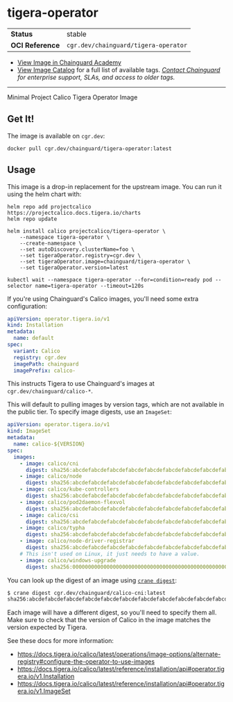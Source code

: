 <!--monopod:start-->
# tigera-operator
| | |
| - | - |
| **Status** | stable |
| **OCI Reference** | `cgr.dev/chainguard/tigera-operator` |


* [View Image in Chainguard Academy](https://edu.chainguard.dev/chainguard/chainguard-images/reference/tigera-operator/overview/)
* [View Image Catalog](https://console.enforce.dev/images/catalog) for a full list of available tags.
*[Contact Chainguard](https://www.chainguard.dev/chainguard-images) for enterprise support, SLAs, and access to older tags.*

---
<!--monopod:end-->

Minimal Project Calico Tigera Operator Image

## Get It!

The image is available on `cgr.dev`:

```
docker pull cgr.dev/chainguard/tigera-operator:latest
```

## Usage

This image is a drop-in replacement for the upstream image.
You can run it using the helm chart with:

```shell
helm repo add projectcalico https://projectcalico.docs.tigera.io/charts
helm repo update

helm install calico projectcalico/tigera-operator \
    --namespace tigera-operator \
    --create-namespace \
    --set autoDiscovery.clusterName=foo \
    --set tigeraOperator.registry=cgr.dev \
    --set tigeraOperator.image=chainguard/tigera-operator \
    --set tigeraOperator.version=latest

kubectl wait --namespace tigera-operator --for=condition=ready pod --selector name=tigera-operator --timeout=120s
```

If you're using Chainguard's Calico images, you'll need some extra configuration:

```yaml
apiVersion: operator.tigera.io/v1
kind: Installation
metadata:
  name: default
spec:
  variant: Calico
  registry: cgr.dev
  imagePath: chainguard
  imagePrefix: calico-
```

This instructs Tigera to use Chainguard's images at `cgr.dev/chainguard/calico-*`.

This will default to pulling images by version tags, which are not available in the public tier.
To specify image digests, use an `ImageSet`:

```yaml
apiVersion: operator.tigera.io/v1
kind: ImageSet
metadata:
  name: calico-${VERSION}
spec:
  images:
    - image: calico/cni
      digest: sha256:abcdefabcdefabcdefabcdefabcdefabcdefabcdefabcdefabcdefabcdefabcd
    - image: calico/node
      digest: sha256:abcdefabcdefabcdefabcdefabcdefabcdefabcdefabcdefabcdefabcdefabcd
    - image: calico/kube-controllers
      digest: sha256:abcdefabcdefabcdefabcdefabcdefabcdefabcdefabcdefabcdefabcdefabcd
    - image: calico/pod2daemon-flexvol
      digest: sha256:abcdefabcdefabcdefabcdefabcdefabcdefabcdefabcdefabcdefabcdefabcd
    - image: calico/csi
      digest: sha256:abcdefabcdefabcdefabcdefabcdefabcdefabcdefabcdefabcdefabcdefabcd
    - image: calico/typha
      digest: sha256:abcdefabcdefabcdefabcdefabcdefabcdefabcdefabcdefabcdefabcdefabcd
    - image: calico/node-driver-registrar
      digest: sha256:abcdefabcdefabcdefabcdefabcdefabcdefabcdefabcdefabcdefabcdefabcd
    # This isn't used on Linux, it just needs to have a value.
    - image: calico/windows-upgrade
      digest: sha256:0000000000000000000000000000000000000000000000000000000000000000
```

You can look up the digest of an image using [`crane digest`](https://github.com/google/go-containerregistry/blob/main/cmd/crane/doc/crane_digest.md):

```sh
$ crane digest cgr.dev/chainguard/calico-cni:latest
sha256:abcdefabcdefabcdefabcdefabcdefabcdefabcdefabcdefabcdefabcdefabcd
```

Each image will have a different digest, so you'll need to specify them all.
Make sure to check that the version of Calico in the image matches the version expected by Tigera.

See these docs for more information:

- https://docs.tigera.io/calico/latest/operations/image-options/alternate-registry#configure-the-operator-to-use-images
- https://docs.tigera.io/calico/latest/reference/installation/api#operator.tigera.io/v1.Installation
- https://docs.tigera.io/calico/latest/reference/installation/api#operator.tigera.io/v1.ImageSet
